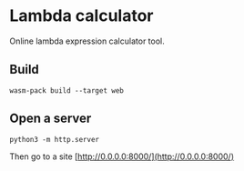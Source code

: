 # Lambda calculator
Online lambda expression calculator tool.

## Build
```
wasm-pack build --target web
```

## Open a server
```
python3 -m http.server
```
Then go to a site
[http://0.0.0.0:8000/](http://0.0.0.0:8000/)
